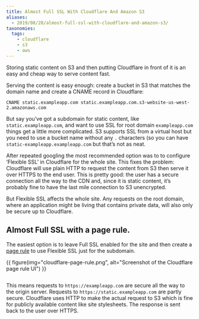 ```yaml
---
title: Almost Full SSL With Cloudflare And Amazon S3
aliases:
  - 2019/08/28/almost-full-ssl-with-cloudflare-and-amazon-s3/
taxonomies:
  tags:
    - cloudflare
    - s3
    - aws
---
```


Storing static content on S3 and then putting Cloudflare in front of it is an easy and cheap way to serve content fast.

Serving the content is easy enough: create a bucket in S3 that matches the domain name and create a CNAME record in Cloudflare:

```
CNAME static.exampleapp.com static.exampleapp.com.s3-website-us-west-2.amazonaws.com
```


But say you’ve got a subdomain for static content, like `static.exampleapp.com`, and want to use SSL for root domain `exampleapp.com` things get a little more complicated. S3 supports SSL from a virtual host but you need to use a bucket name without any `.` characters (so you can have `static-exampleapp.exampleapp.com` but that’s not as neat.

After repeated googling the most recommended option was to to configure ‘Flexible SSL’ in Cloudflare for the whole site. This fixes the problem: Cloudflare will use plain HTTP to request the content from S3 then serve it over HTTPS to the end user. This is pretty good: the user has a secure connection all the way to the CDN and, since it is static content, it’s probably fine to have the last mile connection to S3 unencrypted.

But Flexible SSL affects the whole site. Any requests on the root domain, where an application might be living that contains private data, will also only be secure up to Cloudflare.

## Almost Full SSL with a page rule.
The easiest option is to leave Full SSL enabled for the site and then create a [page rule](https://support.cloudflare.com/hc/en-us/articles/218411427) to use Flexible SSL just for the subdomain.

{{ figure(img="cloudflare-page-rule.png", alt="Screenshot of the Cloudflare page rule UI") }}

![]()


This means requests to `https://exampleapp.com` are secure all the way to the origin server. Requests to `https://static.exampleapp.com` are partly secure. Cloudflare uses HTTP to make the actual request to S3 which is fine for publicly available content like site stylesheets. The response is sent back to the user over HTTPS.
